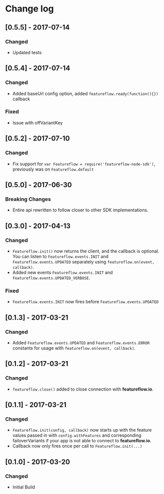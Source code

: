 # Change log
## [0.5.5] - 2017-07-14
### Changed
- Updated tests
## [0.5.4] - 2017-07-14
### Changed
- Added baseUrl config option, added `featureflow.ready(function(){})` callback
### Fixed
- Issue with offVariantKey
## [0.5.2] - 2017-07-10
### Changed
- Fix support for `var Featureflow = require('featureflow-node-sdk')`, previously was on `Featureflow.default`
## [0.5.0] - 2017-06-30
### Breaking Changes
- Entire api rewritten to follow closer to other SDK implementations.
## [0.3.0] - 2017-04-13
### Changed
- `Featureflow.init()` now returns the client, and the callback is optional. You can listen to `Featureflow.events.INIT` and `Featureflow.events.UPDATED` separately using `featureflow.on(event, callback)`.
- Added new events `Featureflow.events.INIT` and `Featureflow.events.UPDATED_VERBOSE`.
### Fixed
- `Featureflow.events.INIT` now fires before `Featureflow.events.UPDATED`
## [0.1.3] - 2017-03-21
### Changed
- Added `Featureflow.events.UPDATED` and `Featureflow.events.ERROR` constants for usage with `featureflow.on(event, callback)`. 
## [0.1.2] - 2017-03-21
### Changed
- `featureflow.close()` added to close connection with **featureflow.io**.
## [0.1.1] - 2017-03-21
### Changed
- `Featureflow.init(config, callback)` now starts up with the feature values passed in with `config.withFeatures` 
  and corresponding failoverVariants if your app is not able to connect to **featureflow.io**.
- Callback now only fires once per call to `Featureflow.init(...)`
## [0.1.0] - 2017-03-20
### Changed
- Initial Build

